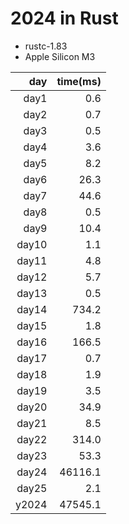 # 2024 in Rust

- rustc-1.83
- Apple Silicon M3

|   day | time(ms)|
|------:|--------:|
| day1  |     0.6 |
| day2  |     0.7 |
| day3  |     0.5 |
| day4  |     3.6 |
| day5  |     8.2 |
| day6  |    26.3 |
| day7  |    44.6 |
| day8  |     0.5 |
| day9  |    10.4 |
| day10 |     1.1 |
| day11 |     4.8 |
| day12 |     5.7 |
| day13 |     0.5 |
| day14 |   734.2 |
| day15 |     1.8 |
| day16 |   166.5 |
| day17 |     0.7 |
| day18 |     1.9 |
| day19 |     3.5 |
| day20 |    34.9 |
| day21 |     8.5 |
| day22 |   314.0 |
| day23 |    53.3 |
| day24 | 46116.1 |
| day25 |     2.1 |
| y2024 | 47545.1 |
